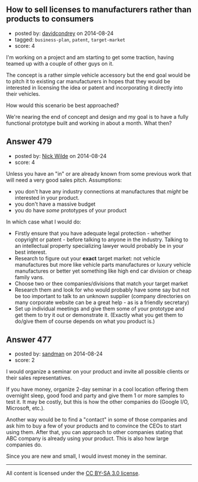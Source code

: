 ## How to sell licenses to manufacturers rather than products to consumers

- posted by: [davidcondrey](https://stackexchange.com/users/2126748/davidcondrey) on 2014-08-24
- tagged: `business-plan`, `patent`, `target-market`
- score: 4

<p>I'm working on a project and am starting to get some traction, having teamed up with a couple of other guys on it.</p>

<p>The concept is a rather simple vehicle accessory but the end goal would be to pitch it to existing car manufacturers in hopes that they would be interested in licensing the idea or patent and incorporating it directly into their vehicles.</p>

<p>How would this scenario be best approached?</p>

<p>We're nearing the end of concept and design and my goal is to have a fully functional prototype built and working in about a month.  What then?</p>



## Answer 479

- posted by: [Nick Wilde](https://stackexchange.com/users/454046/nick-wilde) on 2014-08-24
- score: 4

<p>Unless you have an "in" or are already known from some previous work that will need a very good sales pitch. Assumptions:</p>

<ul>
<li>you don't have any industry connections at manufactures that <em>might</em> be interested in your product.</li>
<li>you don't have a massive budget</li>
<li>you do have <em>some</em> prototypes of your product </li>
</ul>

<p>In which case what I would do:</p>

<ul>
<li>Firstly ensure that you have adequate legal protection - whether copyright or patent - before talking to anyone in the industry. Talking to an intellectual property specializing lawyer would probably be in your best interest.</li>
<li>Research to figure out your <strong>exact</strong> target market: not vehicle manufactures but more like vehicle parts manufactures or luxury vehicle manufactures or better yet something like high end car division or cheap family vans.</li>
<li>Choose two or thee companies/divisions that match your target market</li>
<li>Research them and look for who would probably have some say but not be too important to talk to an unknown supplier (company directories on many corporate website can be a great help - as is a friendly secretary)</li>
<li>Set up individual meetings and give them some of your prototype and get them to try it out or demonstrate it. (Exactly what you get them to do/give them of course depends on what you product is.)</li>
</ul>



## Answer 477

- posted by: [sandman](https://stackexchange.com/users/194597/sandman) on 2014-08-24
- score: 2

<p>I would organize a seminar on your product and invite all possible clients or their sales representatives. </p>

<p>If you have money, organize 2-day seminar in a cool location offering them overnight sleep, good food and party and give them 1 or more samples to test it. It may be costly, but this is how the other companies do (Google I/O, Microsoft, etc.). </p>

<p>Another way would be to find a "contact" in some of those companies and ask him to buy a few of your products and to convince the CEOs to start using them. After that, you can approach to other companies stating that ABC company is already using your product. This is also how large companies do. </p>

<p>Since you are new and small, I would invest money in the seminar. </p>




---

All content is licensed under the [CC BY-SA 3.0 license](https://creativecommons.org/licenses/by-sa/3.0/).
